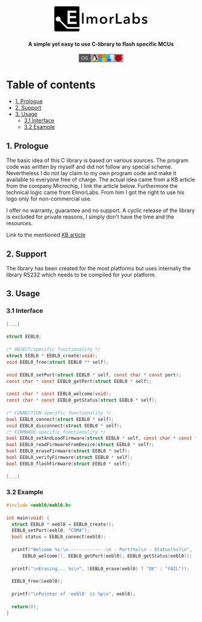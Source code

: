 <p align="center"><a href="https://elmorlabs.com/"><img width=50% src="./assets/elmorlabs_logo.png"></a></p>

<h4 align="center">A simple yet easy to use C-library to flash specific MCUs</h4>

<p align="center"> </p>

<div align="center">
  <a href="https://github.com/Xemorph/eebl0/blob/main/README.md#1-support">
    <img height="22px" src="assets/os-shield.jpg">
  </a>
</div>

<p align="center"></p>

# Table of contents
<!-- UPDATE with: doctoc --notitle README.md -->
<!-- START doctoc generated TOC please keep comment here to allow auto update -->
<!-- DON'T EDIT THIS SECTION, INSTEAD RE-RUN doctoc TO UPDATE -->


- [1. Prologue](#1-prologue)
- [2. Support](#2-support)
- [3. Usage](#3-usage)
  - [3.1 Interface](#31-interface)
  - [3.2 Example](#32-example)

<!-- END doctoc generated TOC please keep comment here to allow auto update -->

## 1. Prologue
The basic idea of this C library is based on various sources. The program code was written by myself and did not follow any special scheme. Nevertheless I do not lay claim to my own program code and make it available to everyone free of charge.
The actual idea came from a KB article from the company Microchip, I link the article below. Furthermore the technical logic came from ElmorLabs. From him I got the right to use his logo only for non-commercial use.

I offer no warranty, guarantee and no support. A cyclic release of the library is excluded for private reasons, I simply don't have the time and the resources.

Link to the mentioned [KB article](https://microchip.my.site.com/s/article/Low-footprint-SERCOM-UART-bootloader-for-SAM-D10-SAM-D11-devices)

## 2. Support
The library has been created for the most platforms but uses internally the library RS232 which needs to be compiled for your platform.

## 3. Usage
### 3.1 Interface
```c
[...]

struct EEBL0;

/* OBJECT/specific functionality */
struct EEBL0 * EEBL0_create(void);
void EEBL0_free(struct EEBL0 ** self);

void EEBL0_setPort(struct EEBL0 * self, const char * const port);
const char * const EEBL0_getPort(struct EEBL0 * self);

const char * const EEBL0_welcome(void);
const char * const EEBL0_getStatus(struct EEBL0 * self);

/* CONNECTION-specific functionality */
bool EEBL0_connect(struct EEBL0 * self);
void EEBL0_disconnect(struct EEBL0 * self);
/* FIRMWARE-specific functionality */
bool EEBL0_setAndLoadFirmware(struct EEBL0 * self, const char * const fw_location);
bool EEBL0_readFirmwareFromDevice(struct EEBL0 * self);
bool EEBL0_eraseFirmware(struct EEBL0 * self);
bool EEBL0_verifyFirmware(struct EEBL0 * self);
bool EEBL0_flashFirmware(struct EEBL0 * self);

[...]
```
### 3.2 Example
```c
#include <eebl0/eebl0.h>

int main(void) {
  struct EEBL0 * eebl0 = EEBL0_create();
  EEBL0_setPort(eebl0, "COM4");
  bool status = EEBL0_connect(eebl0);

  printf("Welcome %s:\n--------------\n - Port(%s)\n - Status(%s)\n",
      EEBL0_welcome(), EEBL0_getPort(eebl0), EEBL0_getStatus(eebl0));

  printf("\nErasing... %s\n", (EEBL0_erase(eebl0) ? "OK" : "FAIL"));

  EEBL0_free(&eebl0);

  printf("\nPointer of 'eebl0' is %p\n", eebl0);

  return(0);
}
```
